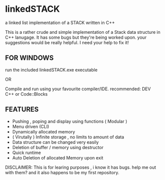 # linkedSTACK

a linked list implementation of a STACK written in C++

This is a rather crude and simple implementation of a Stack data structure in C++ lanugage.
It has some bugs but they're being worked upon. your suggestions would be really helpful. 
I need your help to fix it! 

FOR WINDOWS
-----------
run the included linkedSTACK.exe executable

OR

Compile and run using your favourite compiler/IDE.
recommended: DEV C++ or Code::Blocks

FEATURES
---------
* Pushing , poping and display using functions ( Modular )
* Menu driven (CLI)
* Dynamically allocated memory
* ( Virutally ) Infinite storage , no limits to amount of data
* Data structure can be changed very easily
* Deletion of buffer / memory using destructor
* Quick runtime
* Auto Deletion of allocated Memory upon exit



DISCLAIMER: This is for learing purposes , i know it has bugs. help me out with them?
and it also happens to be my first repository.
